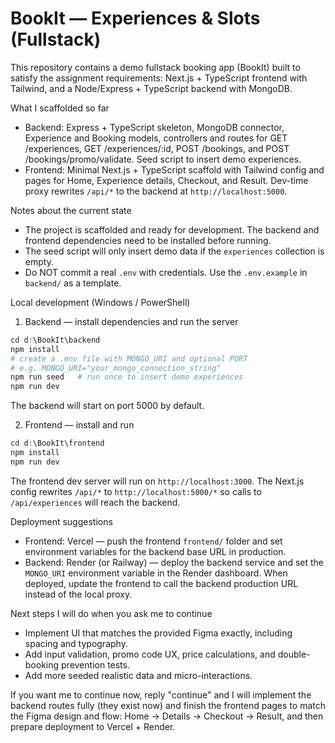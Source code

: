 # BookIt — Experiences & Slots (Fullstack)

This repository contains a demo fullstack booking app (BookIt) built to satisfy the assignment requirements: Next.js + TypeScript frontend with Tailwind, and a Node/Express + TypeScript backend with MongoDB.

What I scaffolded so far
- Backend: Express + TypeScript skeleton, MongoDB connector, Experience and Booking models, controllers and routes for GET /experiences, GET /experiences/:id, POST /bookings, and POST /bookings/promo/validate. Seed script to insert demo experiences.
- Frontend: Minimal Next.js + TypeScript scaffold with Tailwind config and pages for Home, Experience details, Checkout, and Result. Dev-time proxy rewrites `/api/*` to the backend at `http://localhost:5000`.

Notes about the current state
- The project is scaffolded and ready for development. The backend and frontend dependencies need to be installed before running.
- The seed script will only insert demo data if the `experiences` collection is empty.
- Do NOT commit a real `.env` with credentials. Use the `.env.example` in `backend/` as a template.

Local development (Windows / PowerShell)

1) Backend — install dependencies and run the server

```powershell
cd d:\BookIt\backend
npm install
# create a .env file with MONGO_URI and optional PORT
# e.g. MONGO_URI="your_mongo_connection_string"
npm run seed   # run once to insert demo experiences
npm run dev
```

The backend will start on port 5000 by default.

2) Frontend — install and run

```powershell
cd d:\BookIt\frontend
npm install
npm run dev
```

The frontend dev server will run on `http://localhost:3000`. The Next.js config rewrites `/api/*` to `http://localhost:5000/*` so calls to `/api/experiences` will reach the backend.

Deployment suggestions
- Frontend: Vercel — push the frontend `frontend/` folder and set environment variables for the backend base URL in production.
- Backend: Render (or Railway) — deploy the backend service and set the `MONGO_URI` environment variable in the Render dashboard. When deployed, update the frontend to call the backend production URL instead of the local proxy.

Next steps I will do when you ask me to continue
- Implement UI that matches the provided Figma exactly, including spacing and typography.
- Add input validation, promo code UX, price calculations, and double-booking prevention tests.
- Add more seeded realistic data and micro-interactions.

If you want me to continue now, reply "continue" and I will implement the backend routes fully (they exist now) and finish the frontend pages to match the Figma design and flow: Home → Details → Checkout → Result, and then prepare deployment to Vercel + Render.
